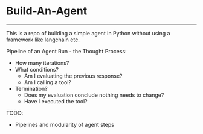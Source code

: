 # Build-An-Agent
---

This is a repo of building a simple agent in Python without using a framework like langchain etc.


Pipeline of an Agent Run - the Thought Process:
* How many iterations?
* What conditions?
  * Am I evaluating the previous response?
  * Am I calling a tool?
* Termination?
  * Does my evaluation conclude nothing needs to change?
  * Have I executed the tool?

TODO:
* Pipelines and modularity of agent steps